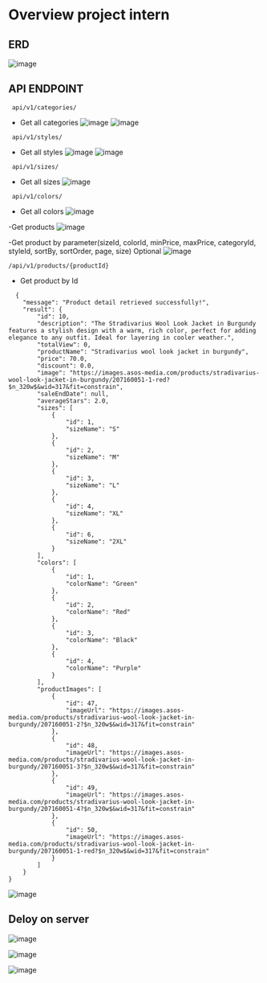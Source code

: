 # Overview project intern

## ERD
![image](https://github.com/user-attachments/assets/a87e950c-3a7e-4d22-aae1-6d526449219d)

## API ENDPOINT
```
 api/v1/categories/
```
- Get all categories
![image](https://github.com/user-attachments/assets/da65260f-f2f0-46e6-8d5b-cad4705e9232)
![image](https://github.com/user-attachments/assets/f37e4ede-0c67-49fa-9d95-a3b859cbd5f0)

```
 api/v1/styles/
```
- Get all styles
![image](https://github.com/user-attachments/assets/0e70c0d1-d93f-4e1d-a59b-7938f210cbb2)
![image](https://github.com/user-attachments/assets/765dc278-c238-4dc5-b240-9045512d05a8)

```
 api/v1/sizes/
```
- Get all sizes
![image](https://github.com/user-attachments/assets/602a6721-af6d-44cd-b024-7801ad068079)


```
 api/v1/colors/
```
- Get all colors
![image](https://github.com/user-attachments/assets/63361785-556a-43bf-af7a-4da0f4f19a53)

-Get products
![image](https://github.com/user-attachments/assets/8ee963eb-030d-4324-a809-57ca885b83c4)

-Get product by parameter(sizeId, colorId, minPrice, maxPrice, categoryId, styleId, sortBy, sortOrder, page, size) Optional
![image](https://github.com/user-attachments/assets/027db09d-4139-409a-95ac-58fb454a8c35)

```
/api/v1/products/{productId}
```
- Get product by Id

```
  {
    "message": "Product detail retrieved successfully!",
    "result": {
        "id": 10,
        "description": "The Stradivarius Wool Look Jacket in Burgundy features a stylish design with a warm, rich color, perfect for adding elegance to any outfit. Ideal for layering in cooler weather.",
        "totalView": 0,
        "productName": "Stradivarius wool look jacket in burgundy",
        "price": 70.0,
        "discount": 0.0,
        "image": "https://images.asos-media.com/products/stradivarius-wool-look-jacket-in-burgundy/207160051-1-red?$n_320w$&wid=317&fit=constrain",
        "saleEndDate": null,
        "averageStars": 2.0,
        "sizes": [
            {
                "id": 1,
                "sizeName": "S"
            },
            {
                "id": 2,
                "sizeName": "M"
            },
            {
                "id": 3,
                "sizeName": "L"
            },
            {
                "id": 4,
                "sizeName": "XL"
            },
            {
                "id": 6,
                "sizeName": "2XL"
            }
        ],
        "colors": [
            {
                "id": 1,
                "colorName": "Green"
            },
            {
                "id": 2,
                "colorName": "Red"
            },
            {
                "id": 3,
                "colorName": "Black"
            },
            {
                "id": 4,
                "colorName": "Purple"
            }
        ],
        "productImages": [
            {
                "id": 47,
                "imageUrl": "https://images.asos-media.com/products/stradivarius-wool-look-jacket-in-burgundy/207160051-2?$n_320w$&wid=317&fit=constrain"
            },
            {
                "id": 48,
                "imageUrl": "https://images.asos-media.com/products/stradivarius-wool-look-jacket-in-burgundy/207160051-3?$n_320w$&wid=317&fit=constrain"
            },
            {
                "id": 49,
                "imageUrl": "https://images.asos-media.com/products/stradivarius-wool-look-jacket-in-burgundy/207160051-4?$n_320w$&wid=317&fit=constrain"
            },
            {
                "id": 50,
                "imageUrl": "https://images.asos-media.com/products/stradivarius-wool-look-jacket-in-burgundy/207160051-1-red?$n_320w$&wid=317&fit=constrain"
            }
        ]
    }
}
```
![image](https://github.com/user-attachments/assets/2bdfbe9c-f64b-4245-ba7f-2967445c54b1)
## Deloy on server 
![image](https://github.com/user-attachments/assets/cb1ffdf2-4e03-4bfa-8131-6808507b35af)

![image](https://github.com/user-attachments/assets/739046f2-653a-40fe-a21a-221647adc894)

![image](https://github.com/user-attachments/assets/21db6681-c4e8-46f0-be7f-8e1d2b6037d0)



